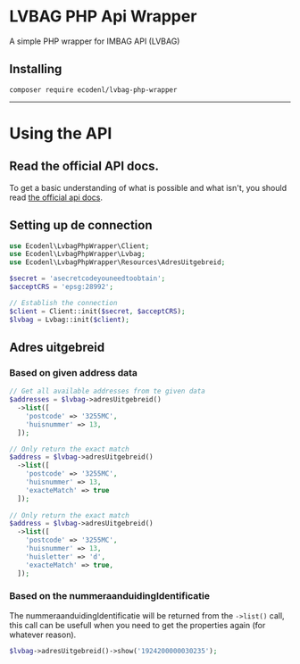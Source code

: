 #  LVBAG PHP Api Wrapper
A simple PHP wrapper for IMBAG API (LVBAG)

## Installing
```
composer require ecodenl/lvbag-php-wrapper
```
***
# Using the API

## Read the official API docs.
To get a basic understanding of what is possible and what isn't, you should read [the official api docs](https://lvbag.github.io/BAG-API/Technische%20specificatie/#/Adres%20uitgebreid).

## Setting up de connection

```php
use Ecodenl\LvbagPhpWrapper\Client;
use Ecodenl\LvbagPhpWrapper\Lvbag;
use Ecodenl\LvbagPhpWrapper\Resources\AdresUitgebreid;

$secret = 'asecretcodeyouneedtoobtain';
$acceptCRS = 'epsg:28992';

// Establish the connection
$client = Client::init($secret, $acceptCRS);
$lvbag = Lvbag::init($client);
```

## Adres uitgebreid
### Based on given address data 
```php
// Get all available addresses from te given data
$addresses = $lvbag->adresUitgebreid()
  ->list([
    'postcode' => '3255MC',
    'huisnummer' => 13,
  ]);

// Only return the exact match 
$address = $lvbag->adresUitgebreid()
  ->list([
    'postcode' => '3255MC',
    'huisnummer' => 13,
    'exacteMatch' => true
  ]);
  
// Only return the exact match 
$address = $lvbag->adresUitgebreid()
  ->list([
    'postcode' => '3255MC',
    'huisnummer' => 13,
    'huisletter' => 'd',
    'exacteMatch' => true,
  ]);
```
### Based on the nummeraanduidingIdentificatie
The nummeraanduidingIdentificatie will be returned from the `->list()` call, this call can be usefull when you need to get the properties again (for whatever reason).
```php
$lvbag->adresUitgebreid()->show('1924200000030235');
```

